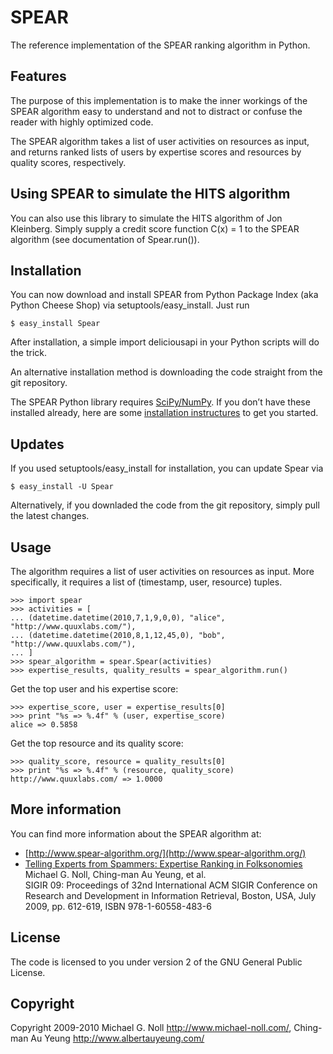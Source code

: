 SPEAR
=====

The reference implementation of the SPEAR ranking algorithm in Python.

Features
--------

The purpose of this implementation is to make the inner workings of the SPEAR algorithm easy to understand and not to distract or confuse the reader with highly optimized code.

The SPEAR algorithm takes a list of user activities on resources as input, and returns ranked lists of users by expertise scores and resources by quality scores, respectively.

Using SPEAR to simulate the HITS algorithm
------------------------------------------

You can also use this library to simulate the HITS algorithm of Jon Kleinberg. Simply supply a credit score function C(x) = 1 to the SPEAR algorithm (see documentation of Spear.run()).

Installation
------------

You can now download and install SPEAR from Python Package Index (aka Python Cheese Shop) via setuptools/easy_install. Just run

    $ easy_install Spear

After installation, a simple import deliciousapi in your Python scripts will do the trick.

An alternative installation method is downloading the code straight from the git repository.

The SPEAR Python library requires [SciPy/NumPy](http://www.scipy.org/). If you don’t have these installed already, here are some [installation instructures](http://www.scipy.org/Installing_SciPy) to get you started.

Updates
-------

If you used setuptools/easy_install for installation, you can update Spear via

    $ easy_install -U Spear

Alternatively, if you downladed the code from the git repository, simply pull the latest changes.

Usage
-----

The algorithm requires a list of user activities on resources as input. More specifically, it requires a list of (timestamp, user, resource) tuples.

    >>> import spear
    >>> activities = [
    ... (datetime.datetime(2010,7,1,9,0,0), "alice", "http://www.quuxlabs.com/"),
    ... (datetime.datetime(2010,8,1,12,45,0), "bob", "http://www.quuxlabs.com/"),
    ... ]
    >>> spear_algorithm = spear.Spear(activities)
    >>> expertise_results, quality_results = spear_algorithm.run()

Get the top user and his expertise score:

    >>> expertise_score, user = expertise_results[0]
    >>> print "%s => %.4f" % (user, expertise_score)
    alice => 0.5858

Get the top resource and its quality score:

    >>> quality_score, resource = quality_results[0]
    >>> print "%s => %.4f" % (resource, quality_score)
    http://www.quuxlabs.com/ => 1.0000

More information
----------------

You can find more information about the SPEAR algorithm at:

* [http://www.spear-algorithm.org/](http://www.spear-algorithm.org/)
* [Telling Experts from Spammers: Expertise Ranking in Folksonomies](http://portal.acm.org/citation.cfm?id=1571941.1572046)  
  Michael G. Noll, Ching-man Au Yeung, et al.  
  SIGIR 09: Proceedings of 32nd International ACM SIGIR Conference
  on Research and Development in Information Retrieval, Boston, USA,
  July 2009, pp. 612-619, ISBN 978-1-60558-483-6

License
-------

The code is licensed to you under version 2 of the GNU General Public License.

Copyright
---------

Copyright 2009-2010 Michael G. Noll <http://www.michael-noll.com/>, Ching-man Au Yeung <http://www.albertauyeung.com/>

